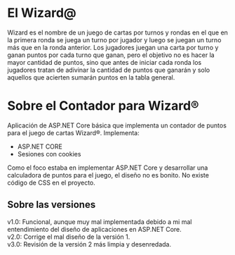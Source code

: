 # El Wizard@

Wizard es el nombre de un juego de cartas por turnos y rondas en el que en la primera ronda se juega un turno por jugador y luego se juegan un turno más que en la ronda anterior. 
Los jugadores juegan una carta por turno y ganan puntos por cada turno que ganan, pero el objetivo no es hacer la mayor cantidad de puntos, sino que antes de iniciar cada ronda los jugadores tratan de adivinar la cantidad de puntos que ganarán y solo aquellos que acierten sumarán puntos en la tabla general.

# Sobre el Contador para Wizard®

Aplicación de ASP.NET Core básica que implementa un contador de puntos para el juego de cartas Wizard®.
Implementa:
*  ASP.NET CORE
*  Sesiones con cookies

Como el foco estaba en implementar ASP.NET Core y desarrollar una calculadora de puntos para el juego, el diseño no es bonito. No existe código de CSS en el proyecto.

## Sobre las versiones
v1.0: Funcional, aunque muy mal implementada debido a mi mal entendimiento del diseño de aplicaciones en ASP.NET Core.\
v2.0: Corrige el mal diseño de la versión 1.\
v3.0: Revisión de la versión 2 más limpia y desenredada.
